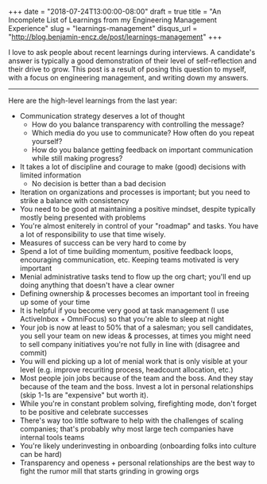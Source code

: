+++
date = "2018-07-24T13:00:00-08:00"
draft = true
title = "An Incomplete List of Learnings from my Engineering Management Experience"
slug = "learnings-management"
disqus_url = "http://blog.benjamin-encz.de/post/learnings-management"
+++

I love to ask people about recent learnings during interviews. A candidate's answer is typically a good demonstration of their level of self-reflection and their drive to grow. This post is a result of posing this question to myself, with a focus on engineering management, and writing down my answers. 

<!--more-->

------

Here are the high-level learnings from the last year:

- Communication strategy deserves a lot of thought
  - How do you balance transparency with controlling the message? 
  - Which media do you use to communicate? How often do you repeat yourself?
  - How do you balance getting feedback on important communication while still making progress?
- It takes a lot of discipline and courage to make (good) decisions with limited information
  - No decision is better than a bad decision
- Iteration on organizations and processes is important; but you need to strike a balance with consistency
- You need to be good at maintaining a positive mindset, despite typically mostly being presented with problems
- You're almost eniterely in control of your "roadmap" and tasks. You have a lot of responsibility to use that time wisely.
- Measures of success can be very hard to come by
- Spend a lot of time building momentum, positive feedback loops, encouraging communication, etc. Keeping teams motivated is very important
- Menial administrative tasks tend to flow up the org chart; you'll end up doing anything that doesn't have a clear owner
- Defining ownership & processes becomes an important tool in freeing up some of your time
- It is helpful if you become very good at task management (I use ActiveInbox + OmniFocus) so that you're able to sleep at night
- Your job is now at least to 50% that of a salesman; you sell candidates, you sell your team on new ideas & processes, at times you might need to sell company initiatives you're not fully in line with (disagree and commit)
- You will end picking up a lot of menial work that is only visible at your level (e.g. improve recuriting process, headcount allocation, etc.)
- Most people join jobs because of the team and the boss. And they stay because of the team and the boss. Invest a lot in personal relationships (skip 1-1s are "expensive" but worth it).
- While you're in constant problem solving, firefighting mode, don't forget to be positive and celebrate successes
- There's way too little software to help with the challenges of scaling companies; that's probably why most large tech companies have internal tools teams
- You're likely underinvesting in onboarding (onboarding folks into culture can be hard)
- Transparency and openess + personal relationships are the best way to fight the rumor mill that starts grinding in growing orgs

